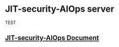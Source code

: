 # JIT-security-AIOps server  
TEST
## [JIT-security-AIOps Document](https://github.com/jit-zwdt/JIT-security-AIOps/blob/master/README.md)
